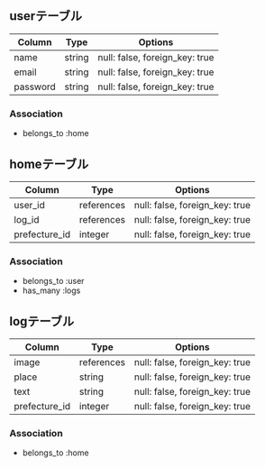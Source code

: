 ## userテーブル

| Column    | Type       | Options                        |
| --------- | ---------- | ------------------------------ |
| name      | string     | null: false, foreign_key: true |
| email     | string     | null: false, foreign_key: true |
| password  | string     | null: false, foreign_key: true |

### Association
- belongs_to :home

## homeテーブル

| Column         | Type        | Options                        |
| -------------- | ----------- | ------------------------------ |
| user_id        | references  | null: false, foreign_key: true |
| log_id         | references  | null: false, foreign_key: true |
| prefecture_id  | integer     | null: false, foreign_key: true |

### Association
- belongs_to :user
- has_many :logs


## logテーブル

| Column        | Type           | Options                        |
| ------------- | -------------- | ------------------------------ |
| image         | references     | null: false, foreign_key: true |
| place         | string         | null: false, foreign_key: true |
| text          | string         | null: false, foreign_key: true |
| prefecture_id | integer        | null: false, foreign_key: true |

### Association
- belongs_to :home

